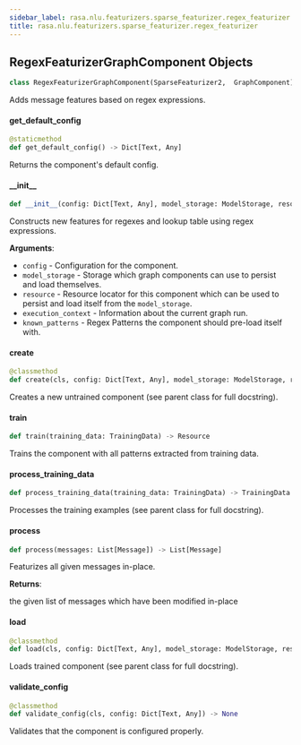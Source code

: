 ```yaml
---
sidebar_label: rasa.nlu.featurizers.sparse_featurizer.regex_featurizer
title: rasa.nlu.featurizers.sparse_featurizer.regex_featurizer
---
```

## RegexFeaturizerGraphComponent Objects

```python
class RegexFeaturizerGraphComponent(SparseFeaturizer2,  GraphComponent)
```

Adds message features based on regex expressions.

#### get\_default\_config

```python
@staticmethod
def get_default_config() -> Dict[Text, Any]
```

Returns the component&#x27;s default config.

#### \_\_init\_\_

```python
def __init__(config: Dict[Text, Any], model_storage: ModelStorage, resource: Resource, execution_context: ExecutionContext, known_patterns: Optional[List[Dict[Text, Text]]] = None) -> None
```

Constructs new features for regexes and lookup table using regex expressions.

**Arguments**:

- `config` - Configuration for the component.
- `model_storage` - Storage which graph components can use to persist and load
  themselves.
- `resource` - Resource locator for this component which can be used to persist
  and load itself from the `model_storage`.
- `execution_context` - Information about the current graph run.
- `known_patterns` - Regex Patterns the component should pre-load itself with.

#### create

```python
@classmethod
def create(cls, config: Dict[Text, Any], model_storage: ModelStorage, resource: Resource, execution_context: ExecutionContext) -> RegexFeaturizerGraphComponent
```

Creates a new untrained component (see parent class for full docstring).

#### train

```python
def train(training_data: TrainingData) -> Resource
```

Trains the component with all patterns extracted from training data.

#### process\_training\_data

```python
def process_training_data(training_data: TrainingData) -> TrainingData
```

Processes the training examples (see parent class for full docstring).

#### process

```python
def process(messages: List[Message]) -> List[Message]
```

Featurizes all given messages in-place.

**Returns**:

  the given list of messages which have been modified in-place

#### load

```python
@classmethod
def load(cls, config: Dict[Text, Any], model_storage: ModelStorage, resource: Resource, execution_context: ExecutionContext, **kwargs: Any, ,) -> RegexFeaturizerGraphComponent
```

Loads trained component (see parent class for full docstring).

#### validate\_config

```python
@classmethod
def validate_config(cls, config: Dict[Text, Any]) -> None
```

Validates that the component is configured properly.

